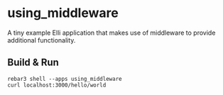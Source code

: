 using_middleware
================

A tiny example Elli application that makes use of middleware to provide
additional functionality.

## Build & Run

    rebar3 shell --apps using_middleware
    curl localhost:3000/hello/world

